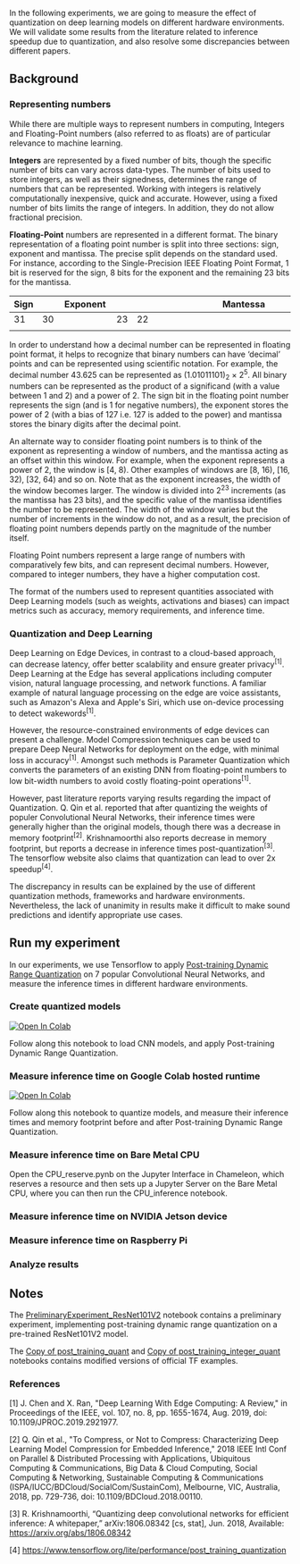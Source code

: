 <!-- Introduction - a couple of sentences about what we will do in this experiment -->
In the following experiments, we are going to measure the effect of quantization on deep learning models on different hardware environments. We will validate some results from the literature related to inference speedup due to quantization, and also resolve some discrepancies between different papers.

<!--To run this experiment, ...-->

## Background

### Representing numbers
<!-- put some stuff on quantization here -->
While there are multiple ways to represent numbers in computing, Integers and Floating-Point numbers (also referred to as floats) are of particular relevance to machine learning. 

**Integers** are represented by a fixed number of bits, though the specific number of bits can vary across data-types. The number of bits used to store integers, as well as their signedness, determines the range of numbers that can be represented. Working with integers is relatively computationally inexpensive, quick and accurate. However, using a fixed number of bits limits the range of integers. In addition, they do not allow fractional precision.

**Floating-Point** numbers are represented in a different format. The binary representation of a floating point number is split into three sections: sign, exponent and mantissa. The precise split depends on the standard used. For instance, according to the Single-Precision IEEE Floating Point Format, 1 bit is reserved for the sign, 8 bits for the exponent and the remaining 23 bits for the mantissa. 
<table><thead>
  <tr>
    <th>Sign</th>
    <th colspan="8">Exponent</th>
    <th colspan="23">Mantessa</th>
  </tr></thead>
<tbody>
  <tr>
    <td>31</td>
    <td>30</td>
    <td></td>
    <td></td>
    <td></td>
    <td></td>
    <td></td>
    <td></td>
    <td>23</td>
    <td>22</td>
    <td></td>
    <td></td>
    <td></td>
    <td></td>
    <td></td>
    <td></td>
    <td></td>
    <td></td>
    <td></td>
    <td></td>
    <td></td>
    <td></td>
    <td></td>
    <td></td>
    <td></td>
    <td></td>
    <td></td>
    <td></td>
    <td></td>
    <td></td>
    <td></td>
    <td>0</td>
  </tr>
  <tr>
    <td></td>
    <td></td>
    <td></td>
    <td></td>
    <td></td>
    <td></td>
    <td></td>
    <td></td>
    <td></td>
    <td></td>
    <td></td>
    <td></td>
    <td></td>
    <td></td>
    <td></td>
    <td></td>
    <td></td>
    <td></td>
    <td></td>
    <td></td>
    <td></td>
    <td></td>
    <td></td>
    <td></td>
    <td></td>
    <td></td>
    <td></td>
    <td></td>
    <td></td>
    <td></td>
    <td></td>
    <td></td>
  </tr>
</tbody></table>
In order to understand how a decimal number can be represented in floating point format, it helps to recognize that binary numbers can have ‘decimal’ points and can be represented using scientific notation. For example, the decimal number 43.625 can be represented as (1.01011101)<sub>2</sub> × 2<sup>5</sup>. All binary numbers can be represented as the product of a significand (with a value between 1 and 2) and a power of 2. The sign bit in the floating point number represents the sign (and is 1 for negative numbers), the exponent stores the power of 2 (with a bias of 127 i.e. 127 is added to the power) and mantissa stores the binary digits after the decimal point.

An alternate way to consider floating point numbers is to think of the exponent as representing a window of numbers, and the mantissa acting as an offset within this window. For example, when the exponent represents a power of 2, the window is [4, 8). Other examples of windows are [8, 16), [16, 32), [32, 64) and so on. Note that as the exponent increases, the width of the window becomes larger. The window is divided into 2<sup>23</sup> increments (as the mantissa has 23 bits), and the specific value of the mantissa identifies the number to be represented. The width of the window varies but the number of increments in the window do not, and as a result, the precision of floating point numbers depends partly on the magnitude of the number itself.

Floating Point numbers represent a large range of numbers with comparatively few bits, and can represent decimal numbers. However, compared to integer numbers, they have a higher computation cost. 

The format of the numbers used to represent quantities associated with Deep Learning models (such as weights, activations and biases) can impact metrics such as accuracy, memory requirements, and inference time. 

### Quantization and Deep Learning
<!-- start with reference to the survey paper by jiasi chen et al -->
Deep Learning on Edge Devices, in contrast to a cloud-based approach, can decrease latency, offer better scalability and ensure greater privacy<sup>[1]</sup>. Deep Learning at the Edge has several applications including computer vision, natural language processing, and network functions. A familiar example of natural language processing on the edge are voice assistants, such as Amazon's Alexa and Apple's Siri, which use on-device processing to detect wakewords<sup>[1]</sup>. 

However, the resource-constrained environments of edge devices can present a challenge. Model Compression techniques can be used to prepare Deep Neural Networks for deployment on the edge, with minimal loss in accuracy<sup>[1]</sup>. Amongst such methods is Parameter Quantization which converts the parameters of an existing DNN from floating-point numbers to low bit-width numbers to avoid costly floating-point operations<sup>[1]</sup>. 
<!-- then describe results from the two papers you looked at  - starting with fig 8 -->
However, past literature reports varying results regarding the impact of Quantization. Q. Qin et al. reported that after quantizing the weights of populer Convolutional Neural Networks, their inference times were generally higher than the original models, though there was a decrease in memory footprint<sup>[2]</sup>. Krishnamoorthi also reports decrease in memory footprint, but reports a decrease in inference times post-quantization<sup>[3]</sup>. The tensorflow website also claims that quantization can lead to over 2x speedup<sup>[4]</sup>.

The discrepancy in results can be explained by the use of different quantization methods, frameworks and hardware environments. Nevertheless, the lack of unanimity in results make it difficult to make sound predictions and identify appropriate use cases. 

## Run my experiment

In our experiments, we use Tensorflow to apply [Post-training Dynamic Range Quantization](https://www.tensorflow.org/lite/performance/post_training_quant) on 7 popular Convolutional Neural Networks, and measure the inference times in different hardware environments.

### Create quantized models
<a target="_blank" href="https://colab.research.google.com/github/https://colab.research.google.com/github/AhmedFarrukh/DeepLearning-EdgeComputing/blob/main/notebooks/QuantizingModels.ipynb">
  <img src="https://colab.research.google.com/assets/colab-badge.svg" alt="Open In Colab"/>
</a>

Follow along this notebook to load CNN models, and apply Post-training Dynamic Range Quantization.
<!-- save in models subdirectory in this repo -->

### Measure inference time on Google Colab hosted runtime
<a target="_blank" href="https://colab.research.google.com/github/AhmedFarrukh/DeepLearning-EdgeComputing/blob/main/notebooks/MeasuringInferenceTimes.ipynb">
  <img src="https://colab.research.google.com/assets/colab-badge.svg" alt="Open In Colab"/>
</a>

Follow along this notebook to quantize models, and measure their inference times and memory footprint before and after Post-training Dynamic Range Quantization.
### Measure inference time on Bare Metal CPU
Open the CPU_reserve.pynb on the Jupyter Interface in Chameleon, which reserves a resource and then sets up a Jupyter Server on the Bare Metal CPU, where you can then run the CPU_inference notebook.

### Measure inference time on NVIDIA Jetson device

### Measure inference time on Raspberry Pi

### Analyze results

## Notes

The [PreliminaryExperiment_ResNet101V2](https://github.com/AhmedFarrukh/DeepLearning-EdgeComputing/blob/main/PreliminaryExperiment_ResNet101V2.ipynb) notebook contains a preliminary experiment, implementing post-training dynamic range quantization on a pre-trained ResNet101V2 model.

The [Copy of post_training_quant](https://github.com/AhmedFarrukh/DeepLearning-EdgeComputing/blob/main/Copy_of_post_training_quant.ipynb) and [Copy of post_training_integer_quant](https://github.com/AhmedFarrukh/DeepLearning-EdgeComputing/blob/main/Copy_of_post_training_integer_quant.ipynb) notebooks contains modified versions of official TF examples. 


### References
[1] J. Chen and X. Ran, "Deep Learning With Edge Computing: A Review," in Proceedings of the IEEE, vol. 107, no. 8, pp. 1655-1674, Aug. 2019, doi: 10.1109/JPROC.2019.2921977. 

[2] Q. Qin et al., "To Compress, or Not to Compress: Characterizing Deep Learning Model Compression for Embedded Inference," 2018 IEEE Intl Conf on Parallel & Distributed Processing with Applications, Ubiquitous Computing & Communications, Big Data & Cloud Computing, Social Computing & Networking, Sustainable Computing & Communications (ISPA/IUCC/BDCloud/SocialCom/SustainCom), Melbourne, VIC, Australia, 2018, pp. 729-736, doi: 10.1109/BDCloud.2018.00110.

[3] R. Krishnamoorthi, “Quantizing deep convolutional networks for efficient inference: A whitepaper,” arXiv:1806.08342 [cs, stat], Jun. 2018, Available: https://arxiv.org/abs/1806.08342

[4] https://www.tensorflow.org/lite/performance/post_training_quantization




